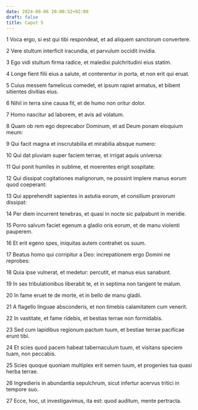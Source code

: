 ```yaml
---
date: 2024-09-06 20:00:52+02:00
draft: false
title: Caput 5
---
```





1 Voca ergo, si est qui tibi respondeat, et ad aliquem sanctorum convertere.

2 Vere stultum interficit iracundia, et parvulum occidit invidia.

3 Ego vidi stultum firma radice, et maledixi pulchritudini eius statim.

4 Longe fient filii eius a salute, et conterentur in porta, et non erit qui eruat.

5 Cuius messem famelicus comedet, et ipsum rapiet armatus, et bibent sitientes divitias eius.

6 Nihil in terra sine causa fit, et de humo non oritur dolor.

7 Homo nascitur ad laborem, et avis ad volatum.

8 Quam ob rem ego deprecabor Dominum, et ad Deum ponam eloquium meum:

9 Qui facit magna et inscrutabilia et mirabilia absque numero:

10 Qui dat pluviam super faciem terrae, et irrigat aquis universa:

11 Qui ponit humiles in sublime, et moerentes erigit sospitate:

12 Qui dissipat cogitationes malignorum, ne possint implere manus eorum quod coeperant:

13 Qui apprehendit sapientes in astutia eorum, et consilium pravorum dissipat:

14 Per diem incurrent tenebras, et quasi in nocte sic palpabunt in meridie.

15 Porro salvum faciet egenum a gladio oris eorum, et de manu violenti pauperem.

16 Et erit egeno spes, iniquitas autem contrahet os suum.

17 Beatus homo qui corripitur a Deo: increpationem ergo Domini ne reprobes:

18 Quia ipse vulnerat, et medetur: percutit, et manus eius sanabunt.

19 In sex tribulationibus liberabit te, et in septima non tangent te malum.

20 In fame eruet te de morte, et in bello de manu gladii.

21 A flagello linguae absconderis, et non timebis calamitatem cum venerit.

22 In vastitate, et fame ridebis, et bestias terrae non formidabis.

23 Sed cum lapidibus regionum pactum tuum, et bestiae terrae pacificae erunt tibi.

24 Et scies quod pacem habeat tabernaculum tuum, et visitans speciem tuam, non peccabis.

25 Scies quoque quoniam multiplex erit semen tuum, et progenies tua quasi herba terrae.

26 Ingredieris in abundantia sepulchrum, sicut infertur acervus tritici in tempore suo.

27 Ecce, hoc, ut investigavimus, ita est: quod auditum, mente pertracta.

